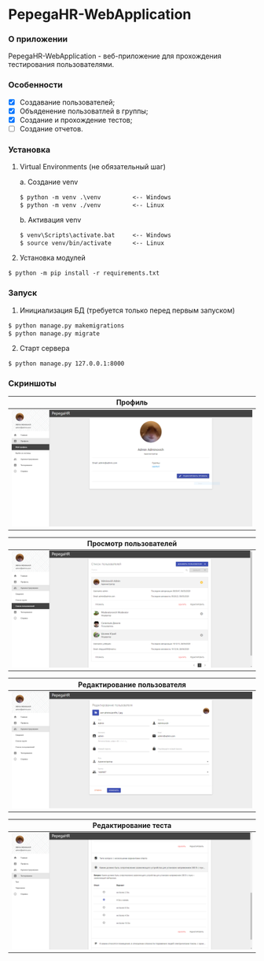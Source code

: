 # PepegaHR-WebApplication

### О приложении
PepegaHR-WebApplication - веб-приложение для прохождения тестирования пользователями.

### Особенности
- [X] Создавание пользователей;
- [X] Объяденение пользоватлей в группы;
- [X] Создание и прохождение тестов;
- [ ] Создание отчетов.

### Установка
1. Virtual Environments (не обязательный шаг)

    a. Создание venv
    ```
    $ python -m venv .\venv         <-- Windows
    $ python -m venv ./venv         <-- Linux  
    ```
    
    b. Активация venv
    ```
    $ venv\Scripts\activate.bat     <-- Windows
    $ source venv/bin/activate      <-- Linux
    ```
2. Установка модулей
```
$ python -m pip install -r requirements.txt        
```

### Запуск
1. Инициализация БД (требуется только перед первым запуском)
```
$ python manage.py makemigrations 
$ python manage.py migrate 
```
    
2. Старт сервера
```
$ python manage.py 127.0.0.1:8000
```
    
### Скриншоты

| Профиль                              |
| ---                                  |
| ![Screenshot 1](./screenshots/1.PNG) | 

| Просмотр пользователей               |
| ---                                  |
| ![Screenshot 2](./screenshots/2.PNG) |

| Редактирование пользователя          |
| ---                                  |
| ![Screenshot 3](./screenshots/3.PNG) |

| Редактирование теста                 |
| ---                                  |
| ![Screenshot 4](./screenshots/4.PNG) |

